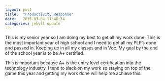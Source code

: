 ```yaml
---
layout: post
title:  "Productivity Response"
date:   2015-03-04 11:48:34
categories: jekyll update
---
```


This is my senior year so I am doing my best to get all my work done. This is the most important year of high school and I need to get all my PLP’s done and passed in. Keeping up in all my classes and in Voc. My goal by the end of the school year is to be A+ certified.

This is important because A+ is the entry level certification into the technology industry. I tend to slack on my work so staying on top of the game this year and getting my work done will help me achieve this. 
